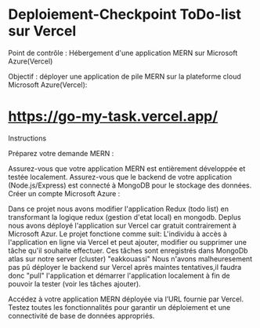 # Deploiement-Checkpoint ToDo-list sur Vercel


Point de contrôle : Hébergement d'une application MERN sur Microsoft Azure(Vercel)

Objectif : déployer une application de pile MERN sur la plateforme cloud Microsoft Azure(Vercel):

# https://go-my-task.vercel.app/

Instructions


Préparez votre demande MERN :

Assurez-vous que votre application MERN est entièrement développée et testée localement.
Assurez-vous que le backend de votre application (Node.js/Express) est connecté à MongoDB pour le stockage des données.
Créer un compte Microsoft Azure :

Dans ce projet nous avons modifier l'application Redux (todo list) en transformant la logique redux (gestion d'etat local) en mongodb.
Deplus nous avons déployé l'application sur Vercel car gratuit contrairement à Microsoft Azur.
Le projet fonctione comme suit:
L'individu à accès à l'application en ligne via Vercel et peut ajouter, modifier ou supprimer une tâche qu'il souhaite effectuer.
Ces tâches sont enregistrés dans MongoDb atlas sur notre server (cluster) "eakkouassi"
Nous n'avons malheuresement pas pû déployer le backend sur Vercel après maintes tentatives,il faudra donc "pull" l'application et démarrer l'application localement à fin de pouvoir la tester (voir les tâches ajouter).
 
Accédez à votre application MERN déployée via l’URL fournie par Vercel.
Testez toutes les fonctionnalités pour garantir un déploiement et une connectivité de base de données appropriés.
